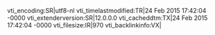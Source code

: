 vti_encoding:SR|utf8-nl
vti_timelastmodified:TR|24 Feb 2015 17:42:04 -0000
vti_extenderversion:SR|12.0.0.0
vti_cacheddtm:TX|24 Feb 2015 17:42:04 -0000
vti_filesize:IR|970
vti_backlinkinfo:VX|
